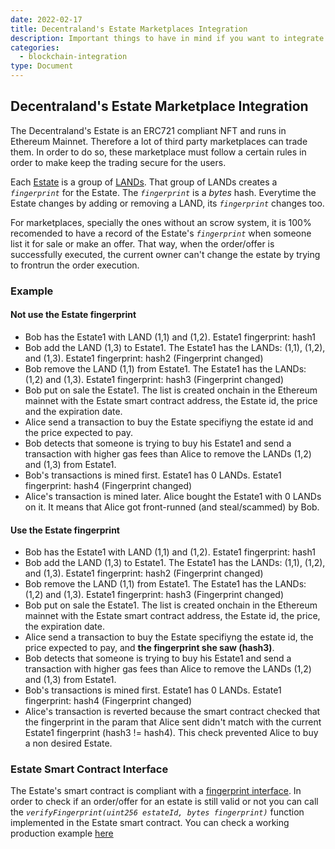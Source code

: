 ```yaml
---
date: 2022-02-17
title: Decentraland's Estate Marketplaces Integration
description: Important things to have in mind if you want to integrate the Decentraland's Estate in your marketplace
categories:
  - blockchain-integration
type: Document
---
```


## Decentraland's Estate Marketplace Integration

The Decentraland's Estate is an ERC721 compliant NFT and runs in Ethereum Mainnet. Therefore a lot of third party marketplaces can trade them. In order to do so, these marketplace must follow
a certain rules in order to make keep the trading secure for the users.

Each [Estate](https://docs.decentraland.org/decentraland/faq/#what-is-an-estate) is a group of [LANDs](https://docs.decentraland.org/decentraland/faq/#what-is-land). That group of LANDs creates a _`fingerprint`_ for the Estate. The _`fingerprint`_ is a _bytes_ hash. Everytime the Estate changes by adding or removing a LAND, its _`fingerprint`_ changes too.

For marketplaces, specially the ones without an scrow system, it is 100% recomended to have a record of the Estate's _`fingerprint`_ when someone list it for sale or make an offer. That way, when the order/offer is successfully executed, the current owner can't change the estate by trying to frontrun the order execution.

### Example

#### Not use the Estate fingerprint

- Bob has the Estate1 with LAND (1,1) and (1,2). Estate1 fingerprint: hash1
- Bob add the LAND (1,3) to Estate1. The Estate1 has the LANDs: (1,1), (1,2), and (1,3). Estate1 fingerprint: hash2 (Fingerprint changed)
- Bob remove the LAND (1,1) from Estate1. The Estate1 has the LANDs: (1,2) and (1,3). Estate1 fingerprint: hash3 (Fingerprint changed)
- Bob put on sale the Estate1. The list is created onchain in the Ethereum mainnet with the Estate smart contract address, the Estate id, the price and the expiration date.
- Alice send a transaction to buy the Estate specifiyng the estate id and the price expected to pay.
- Bob detects that someone is trying to buy his Estate1 and send a transaction with higher gas fees than Alice to remove the LANDs (1,2) and (1,3) from Estate1.
- Bob's transactions is mined first. Estate1 has 0 LANDs. Estate1 fingerprint: hash4 (Fingerprint changed)
- Alice's transaction is mined later. Alice bought the Estate1 with 0 LANDs on it. It means that Alice got front-runned (and steal/scammed) by Bob.

#### Use the Estate fingerprint

- Bob has the Estate1 with LAND (1,1) and (1,2). Estate1 fingerprint: hash1
- Bob add the LAND (1,3) to Estate1. The Estate1 has the LANDs: (1,1), (1,2), and (1,3). Estate1 fingerprint: hash2 (Fingerprint changed)
- Bob remove the LAND (1,1) from Estate1. The Estate1 has the LANDs: (1,2) and (1,3). Estate1 fingerprint: hash3 (Fingerprint changed)
- Bob put on sale the Estate1. The list is created onchain in the Ethereum mainnet with the Estate smart contract address, the Estate id, the price, the expiration date.
- Alice send a transaction to buy the Estate specifiyng the estate id, the price expected to pay, and **the fingerprint she saw (hash3)**.
- Bob detects that someone is trying to buy his Estate1 and send a transaction with higher gas fees than Alice to remove the LANDs (1,2) and (1,3) from Estate1.
- Bob's transactions is mined first. Estate1 has 0 LANDs. Estate1 fingerprint: hash4 (Fingerprint changed)
- Alice's transaction is reverted because the smart contract checked that the fingerprint in the param that Alice sent didn't match with the current Estate1 fingerprint (hash3 != hash4). This check prevented Alice to buy a non desired Estate.

### Estate Smart Contract Interface

The Estate's smart contract is compliant with a [fingerprint interface](https://github.com/decentraland/land/blob/master/contracts/estate/EstateStorage.sol#L19). In order to check if an order/offer for an estate is still valid or not you can call the _`verifyFingerprint(uint256 estateId, bytes fingerprint)`_ function implemented in the Estate smart contract. You can check a working production example [here](https://github.com/decentraland/marketplace-contracts/blob/master/contracts/marketplace/MarketplaceV2.sol#L382)
